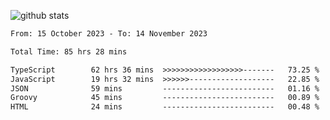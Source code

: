 
![github stats](https://github-readme-stats.vercel.app/api?username=realmahd1&show_icons=true&theme=codeSTACKr&hide_rank=true&count_private=true)

<!--START_SECTION:waka-->

```txt
From: 15 October 2023 - To: 14 November 2023

Total Time: 85 hrs 28 mins

TypeScript        62 hrs 36 mins  >>>>>>>>>>>>>>>>>>-------   73.25 %
JavaScript        19 hrs 32 mins  >>>>>>-------------------   22.85 %
JSON              59 mins         -------------------------   01.16 %
Groovy            45 mins         -------------------------   00.89 %
HTML              24 mins         -------------------------   00.48 %
```

<!--END_SECTION:waka-->
